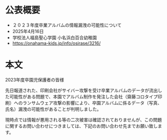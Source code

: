 # 公表概要
- ２０２３年度卒業アルバムの情報漏洩の可能性について
- 2025年4月16日
- 学校法人福島聖心学園 小名浜白百合幼稚園
- https://onahama-kids.jp/info/osirase/3216/

# 本文
2023年度卒園児保護者の皆様

先日報道された、印刷会社がサイバー攻撃を受け卒業アルバムのデータが流出した可能性がある問題で、本園でアルバム制作を発注した会社（齋藤コロタイプ印刷）へのランサムウェア攻撃の影響により、卒園アルバムに係るデータ（写真、氏名）漏洩の可能性があることが判明しました。

現時点では情報が悪用される等の二次被害は確認されておりませんが、この問題に関するお問い合わせにつきましては、下記のお問い合わせ先までお願い致します。
